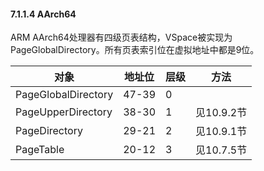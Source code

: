 #### 7.1.1.4  AArch64

ARM AArch64处理器有四级页表结构，VSpace被实现为PageGlobalDirectory。所有页表索引位在虚拟地址中都是9位。

对象 | 地址位 | 层级 | 方法
--- | --- | --- | ---
PageGlobalDirectory | 47-39 | 0 | 
PageUpperDirectory | 38-30 | 1 | 见10.9.2节
PageDirectory | 29-21 | 2 | 见10.9.1节
PageTable | 20-12 | 3 | 见10.7.5节

